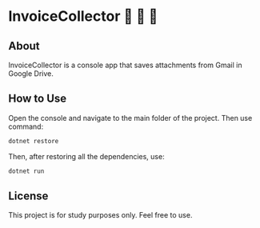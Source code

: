 # InvoiceCollector :construction_worker: :construction: :construction_worker:

## About
InvoiceCollector is a console app that saves attachments from Gmail in Google Drive. 

## How to Use
Open the console and navigate to the main folder of the project. Then use command:

```bash
dotnet restore
```
Then, after restoring all the dependencies, use:

```bash
dotnet run
```

## License
This project is for study purposes only. Feel free to use.